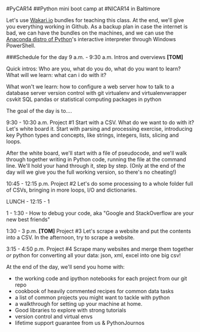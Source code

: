 #PyCAR14
##Python mini boot camp at #NICAR14 in Baltimore

Let's use [Wakari.io](http://www.wakari.io/) bundles for teaching this class. At the end, we'll give you everything working in Github.
As a backup plan in case the internet is bad, we can have the bundles on the machines, and we can use the [Anaconda distro of Python](http://docs.continuum.io/anaconda/pkgs.html)'s interactive interpreter through Windows PowerShell.


###Schedule for the day
9 a.m. - 9:30 a.m. Intros and overviews **[TOM]**

Quick intros:
Who are you, what do you do, what do you want to learn?
What will we learn: 
what can i do with it?

What won't we learn: 
how to configure a web server
how to talk to a database server
version control with git
virtualenv and virtualenvwrapper
csvkit
SQL
pandas or statistical computing packages in python

The goal of the day is to....

9:30 - 10:30 a.m. 
Project #1
Start with a CSV. What do we want to do with it?
Let's white board it.
Start with parsing and processing exercise, introducing key Python types and concepts, like strings, integers, lists, slicing and loops.

After the white board, we'll start with a file of pseudocode, and we'll walk through together writing in Python code, running the file at the command line.
We'll hold your hand through it, step by step. (Only at the end of the day will we give you the full working version, so there's no cheating!)

10:45 - 12:15 p.m. 
Project #2
Let's do some processing to a whole folder full of CSVs, bringing in more loops, I/O and dictionaries.

LUNCH - 12:15 - 1

1 - 1:30 - How to debug your code, aka "Google and StackOverflow are your new best friends"

1:30 - 3 p.m. **[TOM]**
Project #3
Let's scrape a website and put the contents into a CSV.
In the afternoon, try to scrape a website.

3:15 - 4:50 p.m.
Project #4
Scrape many websites and merge them together
_or_
python for converting all your data: json, xml, excel into one big csv!


At the end of the day, we'll send you home with: 

* the working code and ipython notebooks for each project from our git repo
* cookbook of heavily commented recipes for common data tasks
* a list of common projects you might want to tackle with python
* a walkthrough for setting up your machine at home.
* Good libraries to explore with strong tutorials
* version control and virtual envs
* lifetime support guarantee from us & PythonJournos